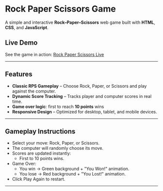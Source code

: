 # Rock Paper Scissors Game
A simple and interactive **Rock–Paper–Scissors** web game built with **HTML**, **CSS**, and **JavaScript**.
##  Live Demo
See the game in action: [Rock Paper Scissors Live](https://krn-sm.github.io/Rock_Paper_Scissors/)

---

##  Features

- **Classic RPS Gameplay** – Choose Rock, Paper, or Scissors and play against the computer.
- **Dynamic Score Tracking** – Tracks player and computer scores in real time.
- **Game over logic**: first to reach **10 points** wins
- **Responsive Design** – Optimized for desktop, tablet, and mobile devices.
---
## Gameplay Instructions
- Select your move: Rock, Paper, or Scissors.
- The computer will randomly choose its move.
- Scores are updated instantly:
  - First to 10 points wins.
- Game Over:
  - You win → Green background + "You Won!" animation.
  - You lose → Red background + "You Lost!" animation.
- Click Play Again to restart.

---
